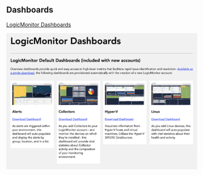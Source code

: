 ## Dashboards

[LogicMonitor Dashboards](https://www.logicmonitor.com/sales/dashboards/index.html)

<img src="https://github.com/logicmonitor/monitoring-recipes/blob/master/Tools/Images/Dashboards.png">